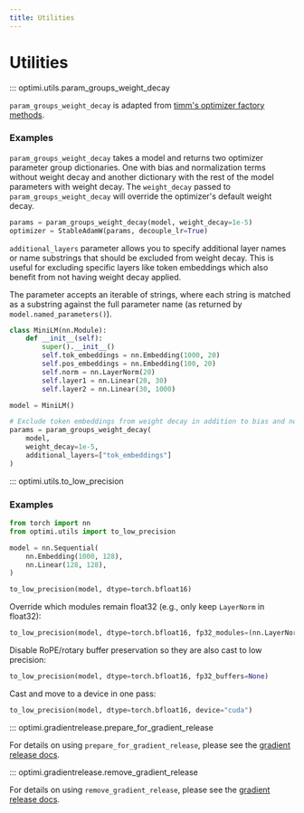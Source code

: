 ```yaml
---
title: Utilities
---
```


# Utilities

::: optimi.utils.param_groups_weight_decay

`param_groups_weight_decay` is adapted from [timm's optimizer factory methods](https://huggingface.co/docs/timm/reference/optimizers#timm.optim.create_optimizer).

### Examples

`param_groups_weight_decay` takes a model and returns two optimizer parameter group dictionaries. One with bias and normalization terms without weight decay and another dictionary with the rest of the model parameters with weight decay. The `weight_decay` passed to `param_groups_weight_decay` will override the optimizer's default weight decay.

```python
params = param_groups_weight_decay(model, weight_decay=1e-5)
optimizer = StableAdamW(params, decouple_lr=True)

```

`additional_layers` parameter allows you to specify additional layer names or name substrings that should be excluded from weight decay. This is useful for excluding specific layers like token embeddings which also benefit from not having weight decay applied.

The parameter accepts an iterable of strings, where each string is matched as a substring against the full parameter name (as returned by `model.named_parameters()`).

```python
class MiniLM(nn.Module):
    def __init__(self):
        super().__init__()
        self.tok_embeddings = nn.Embedding(1000, 20)
        self.pos_embeddings = nn.Embedding(100, 20)
        self.norm = nn.LayerNorm(20)
        self.layer1 = nn.Linear(20, 30)
        self.layer2 = nn.Linear(30, 1000)

model = MiniLM()

# Exclude token embeddings from weight decay in addition to bias and normalization layers
params = param_groups_weight_decay(
    model,
    weight_decay=1e-5,
    additional_layers=["tok_embeddings"]
)
```

::: optimi.utils.to_low_precision

### Examples

```python
from torch import nn
from optimi.utils import to_low_precision

model = nn.Sequential(
    nn.Embedding(1000, 128),
    nn.Linear(128, 128),
)

to_low_precision(model, dtype=torch.bfloat16)
```

Override which modules remain float32 (e.g., only keep `LayerNorm` in float32):

```python
to_low_precision(model, dtype=torch.bfloat16, fp32_modules=(nn.LayerNorm,))
```

Disable RoPE/rotary buffer preservation so they are also cast to low precision:

```python
to_low_precision(model, dtype=torch.bfloat16, fp32_buffers=None)
```

Cast and move to a device in one pass:

```python
to_low_precision(model, dtype=torch.bfloat16, device="cuda")
```

::: optimi.gradientrelease.prepare_for_gradient_release

For details on using `prepare_for_gradient_release`, please see the [gradient release docs](gradient_release.md).

::: optimi.gradientrelease.remove_gradient_release

For details on using `remove_gradient_release`, please see the [gradient release docs](gradient_release.md).